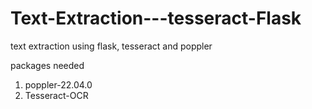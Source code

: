 # Text-Extraction---tesseract-Flask
text extraction using flask, tesseract and poppler 

packages needed
1. poppler-22.04.0
2. Tesseract-OCR
